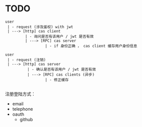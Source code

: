 # TODO

```text
user
 | - request (涉及鉴权) with jwt
 | ---> [http] cas client 
         | - 询问是否有该用户 / jwt 是否有效
         | ---> [RPC] cas server
                  | - if 身份正确 ， cas client 缓存用户身份信息
```
```text
user
 | - request (注销)
 | ---> [http] cas server 
          | - 确认是否有该用户 / jwt 是否有效
          | ---> [RPC] cas clients (异步)
                  | - 修正缓存
  
```

注册登陆方式：

- email
- telephone
- oauth
  - github
 
 

